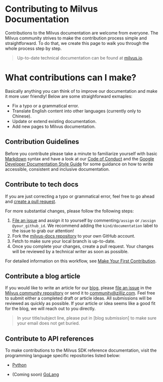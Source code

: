# Contributing to Milvus Documentation

Contributions to the Milvus documentation are welcome from everyone. The Milvus community strives to make the contribution process simple and straightforward. To do that, we create this page to walk you through the whole process step by step.



> Up-to-date technical documentation can be found at [milvus.io](https://www.milvus.io/).



# What contributions can I make?

Basically anything you can think of to improve our documentation and make it more user friendly! Below are some straighforward exmaples:

- Fix a typo or a grammatical error.
- Translate English content into other languages (currently only to Chinese).
- Update or extend existing documentation.
- Add new pages to Milvus documentation.

## Contribution Guidelines

Before you contribute please take a minute to familiarize yourself with basic [Markdown](https://www.markdownguide.org/basic-syntax/) syntax and have a look at our [Code of Conduct](CODE_OF_CONDUCT.md) and the [Google Developer Documentation Style Guide](https://developers.google.com/style/) for some guidance on how to write accessible, consistent and inclusive documentation.

## Contribute to tech docs

If you are just correcting a typo or grammatical error, feel free to go ahead and [create a pull request](https://github.com/milvus-io/milvus-docs/pulls). 

For more substantial changes, please follow the following steps:

1. [File an issue](https://github.com/milvus-io/milvus-docs/issues/new/choose) and assign it to yourself by commenting`/assign` or `/assign @your_github_id`. We recommend adding the `kind/documentation` label to the issue to grab our attention!
2. Fork the [milvus-docs repository](https://github.com/milvus-io/milvus-docs) to your own GitHub account.
3. Fetch to make sure your local branch is up-to-date.
4. Once you complete your changes, create a pull request. Your changes will be reviewed by a technical writer as soon as possible.

For detailed information on this workflow, see [Make Your First Contribution](https://milvus.io/community/making_your_first_contributions.md).

## Contribute a blog article

If you would like to write an article for our [blog](https://medium.com/unstructured-data-service), please [file an issue](https://github.com/milvus-io/community/issues/new) in the [Milvus community repository](https://github.com/milvus-io/community) or send it to community@zilliz.com. Feel free to submit either a completed draft or article ideas. All submissions will be reviewed as quickly as possible. If your article or idea seems like a good fit for the blog, we will reach out to you directly.

> In your title/subject line, please put in [blog submission] to make sure your email does not get buried.

## Contribute to API references

To make contributions to the Milvus SDK reference documentation, visit the programming language specific repositories listed below:

- [Python](https://github.com/milvus-io/pymilvus)

- (Coming soon) [GoLang](https://github.com/milvus-io/milvus-sdk-go)
